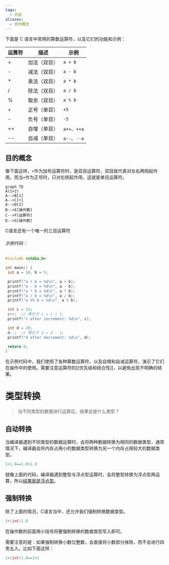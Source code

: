 ```yaml
---
tags:
  - 内容
aliases:
  - 目的概念
---
```

下面是 C 语言中常用的算数运算符，以及它们的功能和示例：

 | 运算符 | 描述         | 示例         |
 | ------ | ------------ | ------------ |
 | +      | 加法（双目） | `a + b`      |
 | -      | 减法（双目） | `a - b`      |
 | *      | 乘法（双目） | `a * b`      |
 | /      | 除法（双目） | `a / b`      |
 | %      | 取余（双目） | `a % b`      |
 | +      | 正号（单目） | `+5`         |
 | -      | 负号（单目） | `-5`         |
 | ++     | 自增（单目） | `a++`、`++a` |
 | --     | 自减（单目） | `a--`、`--a` |

## 目的概念

 像下面这样，`+`作为加号运算符时，是双目运算符，双目就代表对左右两侧起作用，而当`+`作为正号时，只对右侧起作用，这就是单目运算符。

 ```mermaid
 graph TD
 A(1+2)
 A-->B[1]
 A-->C[+]
 A-->D[2]
 B-->E[操作数]
 C-->F[运算符]
 D-->G[操作数]
 ```

 C语言还有一个唯一的三目运算符

 ###### 示例代码：

 ```c
 #include <stdio.h>
 
 int main() {
  int a = 10, b = 5;
 
  printf("a + b = %d\n", a + b);
  printf("a - b = %d\n", a - b);
  printf("a * b = %d\n", a * b);
  printf("a / b = %d\n", a / b);
  printf("a %% b = %d\n", a % b);
 
  int c = 15;
  c++;  // 等价于 c = c + 1;
  printf("c after increment: %d\n", c);
 
  int d = 20;
  d--;  // 等价于 d = d - 1;
  printf("d after decrement: %d\n", d);
 
  return 0;
 }
 ```

 在示例代码中，我们使用了各种算数运算符，以及自增和自减运算符，演示了它们在操作中的使用。需要注意运算符的[[优先级和结合性]]，以避免出现不明确的结果。

# 类型转换

> 当不同类型的数据进行运算后，结果会是什么类型？

## 自动转换

 当编译器遇到不同类型的数据运算时，会将两种数据转换为相同的数据类型，通常情况下，编译器会将内存占用小的数据类型转换为另一个内存占用较大的数据类型。

 ```c
 1+1.0==1.0+1.0
 ```

 就像上面的代码，编译器遇到整型与浮点型运算时，会将整型转换为浮点型再运算，所以<u>结果就是浮点型</u>。

## 强制转换

 除了上面的情况，C语言当中，还允许我们强制转换数据类型。

 ```c
 1+(int)1.0
 ```

 在操作数的前面用小括号将要强制转换的数据类型写入即可。

 需要注意的是：如果强制转换小数位整数，会直接将小数部分抹除，而不会进行四舍五入。比如下面这样：

 ```c
 1+(int)1.8==1+1
 ```

